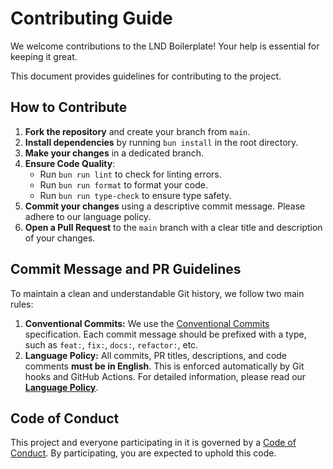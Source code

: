 # Contributing Guide

We welcome contributions to the LND Boilerplate! Your help is essential for keeping it great.

This document provides guidelines for contributing to the project.

## How to Contribute

1.  **Fork the repository** and create your branch from `main`.
2.  **Install dependencies** by running `bun install` in the root directory.
3.  **Make your changes** in a dedicated branch.
4.  **Ensure Code Quality**:
    *   Run `bun run lint` to check for linting errors.
    *   Run `bun run format` to format your code.
    *   Run `bun run type-check` to ensure type safety.
5.  **Commit your changes** using a descriptive commit message. Please adhere to our language policy.
6.  **Open a Pull Request** to the `main` branch with a clear title and description of your changes.

## Commit Message and PR Guidelines

To maintain a clean and understandable Git history, we follow two main rules:

1.  **Conventional Commits:** We use the [Conventional Commits](https://www.conventionalcommits.org/) specification. Each commit message should be prefixed with a type, such as `feat:`, `fix:`, `docs:`, `refactor:`, etc.
2.  **Language Policy:** All commits, PR titles, descriptions, and code comments **must be in English**. This is enforced automatically by Git hooks and GitHub Actions. For detailed information, please read our **[Language Policy](./LANGUAGE_POLICY.md)**.

## Code of Conduct

This project and everyone participating in it is governed by a [Code of Conduct](./CODE_OF_CONDUCT.md). By participating, you are expected to uphold this code.